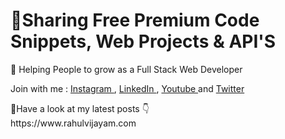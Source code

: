 # 🌟Sharing Free Premium Code Snippets, Web Projects & API'S 

🤘 Helping People to grow as a Full Stack Web Developer


Join with me : [ Instagram ](https://instagram.com/rahulvijayam), [ LinkedIn ](https://in.linkedin.com/in/RahulVijayam), [ Youtube ](https://www.youtube.com/channel/UCEiRaukO0mMArmQ4D5WoEjw) and  [ Twitter ](https://twitter.com/RahulVijayam) 

<p> 🔮Have a look at my latest posts 👇<br> https://www.rahulvijayam.com </p>
